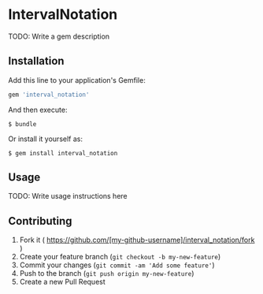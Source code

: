 # IntervalNotation

TODO: Write a gem description

## Installation

Add this line to your application's Gemfile:

```ruby
gem 'interval_notation'
```

And then execute:

    $ bundle

Or install it yourself as:

    $ gem install interval_notation

## Usage

TODO: Write usage instructions here

## Contributing

1. Fork it ( https://github.com/[my-github-username]/interval_notation/fork )
2. Create your feature branch (`git checkout -b my-new-feature`)
3. Commit your changes (`git commit -am 'Add some feature'`)
4. Push to the branch (`git push origin my-new-feature`)
5. Create a new Pull Request
